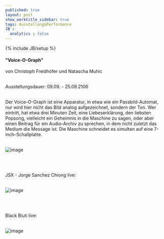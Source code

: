 ```yaml
---
published: true
layout: post
show_worktitle_sidebar: true
tags: Ausstellung&Performance
JB :
  analytics : false
---
```


{% include JB/setup %}


<p>

<h4>"Voice-O-Graph"</h4>	
von Christoph Freidhöfer und Natascha Muhic<br /><br />

Ausstellungsdauer: 09.09. - 25.09.2106<br /><br />

Der Voice-O-Graph ist eine Apparatur, in etwa wie ein Passbild-Automat, nur wird hier nicht das Bild analog aufgezeichnet, sondern der Ton. Wer eintritt, hat etwa drei Minuten Zeit, eine Liebeserklärung, den liebsten Popsong, vielleicht ein Geheimnis in die Maschine zu sagen, oder aber einen Beitrag für ein Audio-Archiv zu sprechen, in dem nicht zuletzt das Medium die Message ist. Die Maschine schneidet es simultan auf eine 7-inch-Schallplatte.
<br /><br />
</p>
<img src="{{ site.url }}/images/voiceograph_heller.jpg" alt="image">

<br /><br />

<p>
JSX - Jorge Sanchez Chiong live:
<br /><br />
</p>

<img src="{{ site.url }}/images/jorge_sanchez.jpg" alt="image">

<br /><br />

<p>
Black Biuti live:
<br /><br />
</p>

<img src="{{ site.url }}/images/blackbiuti.jpg" alt="image">

